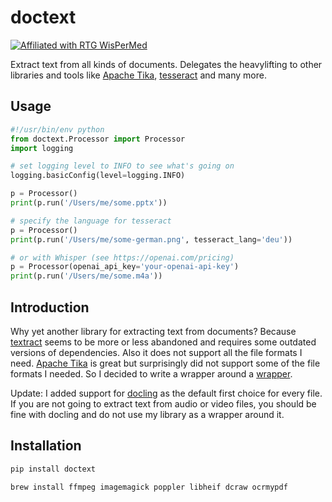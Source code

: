 # doctext

[![Affiliated with RTG WisPerMed](https://img.shields.io/badge/Affiliated-RTG%202535%20WisPerMed-blue)](https://wispermed.org/)

Extract text from all kinds of documents.
Delegates the heavylifting to other libraries and tools like [Apache Tika](https://tika.apache.org/), [tesseract](https://github.com/tesseract-ocr/tesseract) and many more.

## Usage
    
 ```python
#!/usr/bin/env python
from doctext.Processor import Processor
import logging

# set logging level to INFO to see what's going on
logging.basicConfig(level=logging.INFO)

p = Processor()
print(p.run('/Users/me/some.pptx'))

# specify the language for tesseract
p = Processor()
print(p.run('/Users/me/some-german.png', tesseract_lang='deu'))

# or with Whisper (see https://openai.com/pricing)
p = Processor(openai_api_key='your-openai-api-key')
print(p.run('/Users/me/some.m4a'))
```

## Introduction

Why yet another library for extracting text from documents?
Because [textract](https://github.com/deanmalmgren/textract) seems to be more or less abandoned and requires some outdated versions of dependencies. Also it does not support all the file formats I need. [Apache Tika](https://tika.apache.org/) is great but surprisingly did not support some of the file formats I needed. So I decided to write a wrapper around a [wrapper](https://github.com/chrismattmann/tika-python).

Update: I added support for [docling](https://github.com/DS4SD/docling) as the default first choice for every file. If you are not going to extract text from audio or video files, you should be fine with docling and do not use my library as a wrapper around it. 

## Installation

```bash
pip install doctext
```

```bash
brew install ffmpeg imagemagick poppler libheif dcraw ocrmypdf
```
